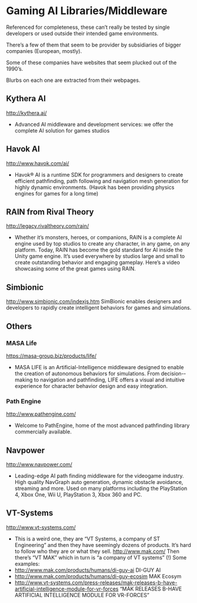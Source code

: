 # Gaming AI Libraries/Middleware

Referenced for completeness, these can’t really be tested by single developers or used outside their intended game environments.

There’s a few of them that seem to be provider by subsidiaries of bigger companies (European, mostly).

Some of these companies have websites that seem plucked out of the 1990’s. 

Blurbs on each one are extracted from their webpages.

## Kythera AI 
http://kythera.ai/
* Advanced AI middleware and development services: we offer the complete AI solution for games studios

## Havok AI
http://www.havok.com/ai/
*  Havok® AI is a runtime SDK for programmers and designers to create efficient pathfinding, path following and navigation mesh generation for highly dynamic environments.
(Havok has been providing physics engines for games for a long time)

## RAIN from Rival Theory
http://legacy.rivaltheory.com/rain/
* Whether it’s monsters, heroes, or companions, RAIN is a complete AI engine used by top studios to create any character, in any game, on any platform. Today, RAIN has become the gold standard for AI inside the Unity game engine. It’s used everywhere by studios large and small to create outstanding behavior and engaging gameplay. Here’s a video showcasing some of the great games using RAIN. 

## Simbionic
http://www.simbionic.com/indexjs.htm
SimBionic enables designers and developers to rapidly create intelligent behaviors for games and simulations.

## Others

### MASA Life
https://masa-group.biz/products/life/
* MASA LIFE is an Artificial­-Intelligence middleware designed to enable the creation of autonomous behaviors for simulations. From decision-­making to navigation and pathfinding, LIFE offers a visual and intuitive experience for character behavior design and easy integration.

### Path Engine
http://www.pathengine.com/
* Welcome to PathEngine, home of the most advanced pathfinding library commercially available.

## Navpower
http://www.navpower.com/
* Leading-edge AI path finding middleware for the videogame industry. High quality NavGraph auto generation, dynamic obstacle avoidance, streaming and more. Used on many platforms including the PlayStation 4, Xbox One, Wii U, PlayStation 3, Xbox 360 and PC.


## VT-Systems
http://www.vt-systems.com/
* This is a weird one, they are “VT Systems, a company of ST Engineering” and then they have seemingly dozens of products. It’s hard to follow who they are or what they sell. 
http://www.mak.com/
Then there’s “VT MAK” which in turn is “a company of VT systems” (!)
Some examples:
* http://www.mak.com/products/humans/di-guy-ai DI-GUY AI
* http://www.mak.com/products/humans/di-guy-ecosim MAK Ecosym
* http://www.vt-systems.com/press-releases/mak-releases-b-have-artificial-intelligence-module-for-vr-forces “MÄK RELEASES B-HAVE ARTIFICIAL INTELLIGENCE MODULE FOR VR-FORCES”
